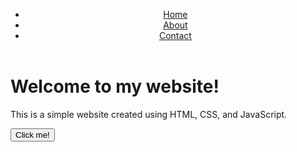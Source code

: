 <!DOCTYPE html>
<html>
<head>
    <title>My Website</title>
    <link rel="stylesheet" href="styles.css">
</head>
<body>
    <header>
        <nav>
            <ul>
                <li><a href="#">Home</a></li>
                <li><a href="#">About</a></li>
                <li><a href="#">Contact</a></li>
            </ul>
        </nav>
    </header>
    <main>
        <h1>Welcome to my website!</h1>
        <p>This is a simple website created using HTML, CSS, and JavaScript.</p>
        <button id="myButton">Click me!</button>
    </main>
    <script src="script.js"></script>
</body>
</html>
